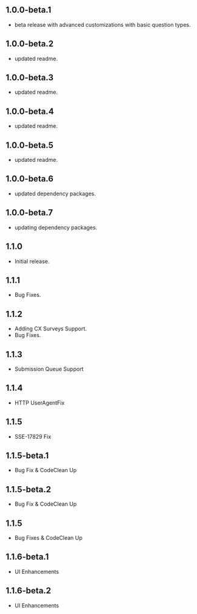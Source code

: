 ## 1.0.0-beta.1

* beta release with advanced customizations with basic question types.

## 1.0.0-beta.2

* updated readme.

## 1.0.0-beta.3

* updated readme.

## 1.0.0-beta.4

* updated readme.

## 1.0.0-beta.5

* updated readme.

## 1.0.0-beta.6

* updated dependency packages.

## 1.0.0-beta.7

* updating dependency packages.

## 1.1.0

* Initial release.

## 1.1.1

* Bug Fixes.

## 1.1.2

* Adding CX Surveys Support.
* Bug Fixes.
  
## 1.1.3

* Submission Queue Support
  
## 1.1.4

* HTTP UserAgentFix
  
## 1.1.5

* SSE-17829 Fix

## 1.1.5-beta.1

* Bug Fix & CodeClean Up
  
## 1.1.5-beta.2

* Bug Fix & CodeClean Up
  
## 1.1.5

* Bug Fixes & CodeClean Up

## 1.1.6-beta.1

* UI Enhancements
  
## 1.1.6-beta.2

* UI Enhancements